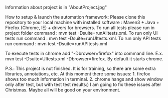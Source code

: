 Information about project is in "AboutProject.jpg"

How to setup & launch the automation framework:
Please clone this repository to your local machine with installed software :
Maven3 + Java + Firefox (Chrome, IE) + drivers for browsers. To run all tests please run in project folder command : mvn test -Dsuite=runAlltests.xml. To run only UI tests run command : mvn test -Dsuite=runUItests.xml. To run only API tests run command : mvn test -Dsuite=runAPItests.xml

To execute tests in chrome add "-Dbrowser=firefox" into command line. E.x. mvn test -Dsuite=UItests.xml -Dbrowser=firefox. By default it starts chrome.

P.S.: This project is not finished. It is for training, so there are some extra libraries, annotations, etc.
At this moment there some issues: 1. firefox shows too much information in terminal. 2. chrome hangs and show window only after test, but with test test results:)
I am going to fix these issues after Christmas. Maybe all will be good on your environment.
